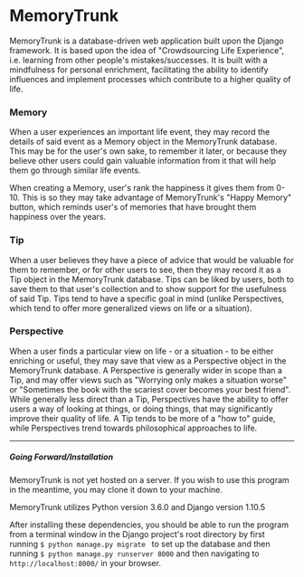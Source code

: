 # MemoryTrunk
MemoryTrunk is a database-driven web application built upon the Django framework. It is based upon the idea of "Crowdsourcing Life Experience", i.e. learning from other people's mistakes/successes. It is built with a mindfulness for personal enrichment, facilitating the ability to identify influences and implement processes which contribute to a higher quality of life.


### Memory 
When a user experiences an important life event, they may record the details of said event as a Memory object in the MemoryTrunk database. This may be for the user's own sake, to remember it later, or because they believe other users could gain valuable information from it that will help them go through similar life events.

When creating a Memory, user's rank the happiness it gives them from 0-10. This is so they may take advantage of MemoryTrunk's "Happy Memory" button, which reminds user's of memories that have brought them happiness over the years.


### Tip
When a user believes they have a piece of advice that would be valuable for them to remember, or for other users to see, then they may record it as a Tip object in the MemoryTrunk database. Tips can be liked by users, both to save them to that user's collection and to show support for the usefulness of said Tip. Tips tend to have a specific goal in mind (unlike Perspectives, which tend to offer more generalized views on life or a situation).


### Perspective
When a user finds a particular view on life - or a situation - to be either enriching or useful, they may save that view as a Perspective object in the MemoryTrunk database. A Perspective is generally wider in scope than a Tip, and may offer views such as "Worrying only makes a situation worse" or "Sometimes the book with the scariest cover becomes your best friend". While generally less direct than a Tip, Perspectives have the ability to offer users a way of looking at things, or doing things, that may significantly improve their quality of life. A Tip tends to be more of a "how to" guide, while Perspectives trend towards philosophical approaches to life.


***
##### Going Forward/Installation
MemoryTrunk is not yet hosted on a server. If you wish to use this program in the meantime, you may clone it down to your machine. 

MemoryTrunk utilizes Python version 3.6.0 and Django version 1.10.5

After installing these dependencies, you should be able to run the program from a terminal window in the Django project's root directory by first running ```$ python manage.py migrate ``` to set up the database and then running `$ python manage.py runserver 8000` and then navigating to `http://localhost:8000/` in your browser.


